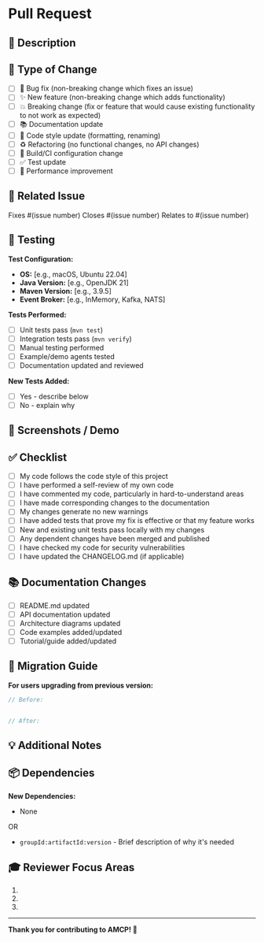 # Pull Request

## 📝 Description
<!-- Provide a clear and concise description of your changes -->


## 🎯 Type of Change
<!-- Mark the relevant option with an 'x' -->

- [ ] 🐛 Bug fix (non-breaking change which fixes an issue)
- [ ] ✨ New feature (non-breaking change which adds functionality)
- [ ] 💥 Breaking change (fix or feature that would cause existing functionality to not work as expected)
- [ ] 📚 Documentation update
- [ ] 🎨 Code style update (formatting, renaming)
- [ ] ♻️ Refactoring (no functional changes, no API changes)
- [ ] 🔧 Build/CI configuration change
- [ ] ✅ Test update
- [ ] 🚀 Performance improvement

## 🔗 Related Issue
<!-- Link to the issue this PR addresses -->
Fixes #(issue number)
Closes #(issue number)
Relates to #(issue number)

## 🧪 Testing
<!-- Describe the tests you ran to verify your changes -->

**Test Configuration:**
- **OS:** [e.g., macOS, Ubuntu 22.04]
- **Java Version:** [e.g., OpenJDK 21]
- **Maven Version:** [e.g., 3.9.5]
- **Event Broker:** [e.g., InMemory, Kafka, NATS]

**Tests Performed:**
- [ ] Unit tests pass (`mvn test`)
- [ ] Integration tests pass (`mvn verify`)
- [ ] Manual testing performed
- [ ] Example/demo agents tested
- [ ] Documentation updated and reviewed

**New Tests Added:**
- [ ] Yes - describe below
- [ ] No - explain why

<!-- If yes, describe the new tests -->


## 📸 Screenshots / Demo
<!-- If applicable, add screenshots or demo output to help explain your changes -->


## ✅ Checklist
<!-- Mark completed items with an 'x' -->

- [ ] My code follows the code style of this project
- [ ] I have performed a self-review of my own code
- [ ] I have commented my code, particularly in hard-to-understand areas
- [ ] I have made corresponding changes to the documentation
- [ ] My changes generate no new warnings
- [ ] I have added tests that prove my fix is effective or that my feature works
- [ ] New and existing unit tests pass locally with my changes
- [ ] Any dependent changes have been merged and published
- [ ] I have checked my code for security vulnerabilities
- [ ] I have updated the CHANGELOG.md (if applicable)

## 📚 Documentation Changes
<!-- List any documentation that was added or updated -->

- [ ] README.md updated
- [ ] API documentation updated
- [ ] Architecture diagrams updated
- [ ] Code examples added/updated
- [ ] Tutorial/guide added/updated

## 🔄 Migration Guide
<!-- If this is a breaking change, provide a migration guide -->

**For users upgrading from previous version:**
```java
// Before:


// After:

```

## 💡 Additional Notes
<!-- Any additional information that reviewers should know -->


## 📦 Dependencies
<!-- List any new dependencies added -->

**New Dependencies:**
- None

OR

- `groupId:artifactId:version` - Brief description of why it's needed

## 🎓 Reviewer Focus Areas
<!-- Help reviewers by highlighting areas that need special attention -->

1. 
2. 
3. 

---

**Thank you for contributing to AMCP! 🚀**
